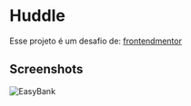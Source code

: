# Huddle

Esse projeto é um desafio de: [frontendmentor](https://www.frontendmentor.io/)

## Screenshots

![EasyBank](https://github.com/Rafael-Duarte-Silva/Easybank/assets/38193394/e66985a8-5f92-4d98-910d-1de4a99db5b5)
